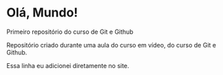 # Olá, Mundo!
 Primeiro repositório do curso de Git e Github

 Repositório criado durante uma aula do curso em vídeo, do curso de Git e Github.

Essa linha eu  adicionei diretamente no site.

